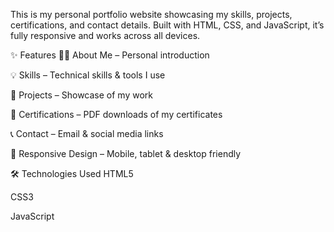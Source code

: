 This is my personal portfolio website showcasing my skills, projects, certifications, and contact details.
Built with HTML, CSS, and JavaScript, it’s fully responsive and works across all devices.

✨ Features
🧑‍💻 About Me – Personal introduction

💡 Skills – Technical skills & tools I use

📂 Projects – Showcase of my work

📜 Certifications – PDF downloads of my certificates

📞 Contact – Email & social media links

📱 Responsive Design – Mobile, tablet & desktop friendly

🛠 Technologies Used
HTML5

CSS3

JavaScript
